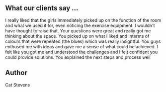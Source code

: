 ## What our clients say ...

I really liked that the girls immediately picked up on the function of the room and what we used it for, even noticing the exercise equipment. I wouldn't have thought to raise that. Your questions were great and really got me thinking about the space. You picked up on what I liked and interms of colours that were repeated (the blues) which was really insightful. You guys enthused me with ideas and gave me a sense of what could be achieved. I felt like you got me and understood the challenges and I felt confident you could provide solutions. You explained the next steps and process well

## Author

Cat Stevens
